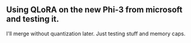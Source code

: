 ## Using QLoRA on the new Phi-3 from microsoft and testing it.

I'll merge without quantization later. Just testing stuff and memory caps. 
